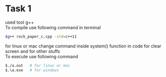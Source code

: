 # Task 1
 used tool  g++  <br/>
 To compile use following command in terminal  <br/>
```bash
$g++ rock_paper_c.cpp -std=c++11     
```

for linux or mac  change command inside system() function in code for clear screen and for other stuffs <br/>
To execute use following command <br/>
 ````bash 
 $./a.out   # for linux or mac 
 $.\a.exe   # for windows 
 ````
 

